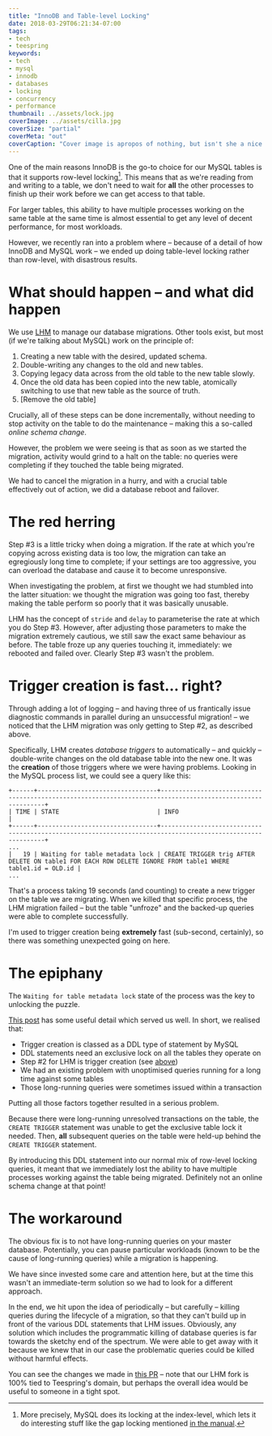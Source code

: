 ```yaml
---
title: "InnoDB and Table-level Locking"
date: 2018-03-29T06:21:34-07:00
tags:
- tech
- teespring
keywords:
- tech
- mysql
- innodb
- databases
- locking
- concurrency
- performance
thumbnail: ../assets/lock.jpg
coverImage: ../assets/cilla.jpg
coverSize: "partial"
coverMeta: "out"
coverCaption: "Cover image is apropos of nothing, but isn't she a nice doggie?"
---
```


One of the main reasons InnoDB is the go-to choice for our MySQL tables is that it supports row-level locking[^1]. This means that as we're reading from and writing to a table, we don't need to wait for **all** the other processes to finish up their work before we can get access to that table.

For larger tables, this ability to have multiple processes working on the same table at the same time is almost essential to get any level of decent performance, for most workloads.

However, we recently ran into a problem where – because of a detail of how InnoDB and MySQL work – we ended up doing table-level locking rather than row-level, with disastrous results.

# What should happen – and what did happen
We use [LHM](https://github.com/soundcloud/lhm) to manage our database migrations. Other tools exist, but most (if we're talking about MySQL) work on the principle of:

1. Creating a new table with the desired, updated schema.
1. Double-writing any changes to the old and new tables.
1. Copying legacy data across from the old table to the new table slowly.
1. Once the old data has been copied into the new table, atomically switching to use that new table as the source of truth.
1. [Remove the old table]

Crucially, all of these steps can be done incrementally, without needing to stop activity on the table to do the maintenance – making this a so-called _online schema change_.

However, the problem we were seeing is that as soon as we started the migration, activity would grind to a halt on the table: no queries were completing if they touched the table being migrated.

We had to cancel the migration in a hurry, and with a crucial table effectively out of action, we did a database reboot and failover.

# The red herring
Step #3 is a little tricky when doing a migration. If the rate at which you're copying across existing data is too low, the migration can take an egregiously long time to complete; if your settings are too aggressive, you can overload the database and cause it to become unresponsive.

When investigating the problem, at first we thought we had stumbled into the latter situation: we thought the migration was going too fast, thereby making the table perform so poorly that it was basically unusable.

LHM has the concept of `stride` and `delay` to parameterise the rate at which you do Step #3. However, after adjusting those parameters to make the migration extremely cautious, we still saw the exact same behaviour as before. The table froze up any queries touching it, immediately: we rebooted and failed over. Clearly Step #3 wasn't the problem.

# Trigger creation is fast… right?

Through adding a lot of logging – and having three of us frantically issue diagnostic commands in parallel during an unsuccessful migration! – we noticed that the LHM migration was only getting to Step #2, as described above.

Specifically, LHM creates *database triggers* to automatically – and quickly – double-write changes on the old database table into the new one. It was the **creation** of those triggers where we were having problems. Looking in the MySQL process list, we could see a query like this:

```
+------+---------------------------------+------------------------------------------------------------------------------------------------------------+
| TIME | STATE                           | INFO                                                                                                       |
+------+---------------------------------+------------------------------------------------------------------------------------------------------------+
...
|   19 | Waiting for table metadata lock | CREATE TRIGGER trig AFTER DELETE ON table1 FOR EACH ROW DELETE IGNORE FROM table1 WHERE table1.id = OLD.id |
...
```

That's a process taking 19 seconds (and counting) to create a new trigger on the table we are migrating. When we killed that specific process, the LHM migration failed – but the table "unfroze" and the backed-up queries were able to complete successfully.

I'm used to trigger creation being **extremely** fast (sub-second, certainly), so there was something unexpected going on here.

# The epiphany

The `Waiting for table metadata lock` state of the process was the key to unlocking the puzzle.

[This post](https://www.chriscalender.com/troubleshooting-waiting-for-table-metadata-lock-errors-for-both-myisam-and-innodb-tables/) has some useful detail which served us well. In short, we realised that:

* Trigger creation is classed as a DDL type of statement by MySQL
* DDL statements need an exclusive lock on all the tables they operate on
* Step #2 for LHM is trigger creation (see [above](#what-should-happen--and-what-did-happen))
* We had an existing problem with unoptimised queries running for a long time against some tables
* Those long-running queries were sometimes issued within a transaction

Putting all those factors together resulted in a serious problem.

Because there were long-running unresolved transactions on the table, the `CREATE TRIGGER` statement was unable to get the exclusive table lock it needed. Then, **all** subsequent queries on the table were held-up behind the `CREATE TRIGGER` statement.

By introducing this DDL statement into our normal mix of row-level locking queries, it meant that we immediately lost the ability to have multiple processes working against the table being migrated. Definitely not an online schema change at that point!

# The workaround

The obvious fix is to not have long-running queries on your master database. Potentially, you can pause particular workloads (known to be the cause of long-running queries) while a migration is happening.

We have since invested some care and attention here, but at the time this wasn't an immediate-term solution so we had to look for a different approach.

In the end, we hit upon the idea of periodically – but carefully – killing queries during the lifecycle of a migration, so that they can't build up in front of the various DDL statements that LHM issues. Obviously, any solution which includes the programmatic killing of database queries is far towards the sketchy end of the spectrum. We were able to get away with it because we knew that in our case the problematic queries could be killed without harmful effects.

You can see the changes we made in [this PR](https://github.com/teespring/lhm/pull/1) – note that our LHM fork is 100% tied to Teespring's domain, but perhaps the overall idea would be useful to someone in a tight spot.

[^1]: More precisely, MySQL does its locking at the index-level, which lets it do interesting stuff like the gap locking mentioned [in the manual](https://dev.mysql.com/doc/refman/8.0/en/innodb-locking.html).
